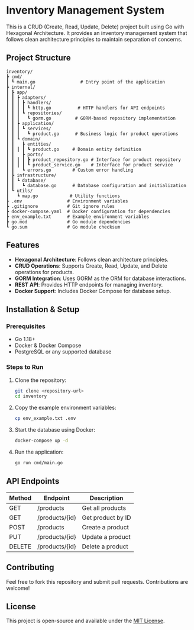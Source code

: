 # Inventory Management System

This is a CRUD (Create, Read, Update, Delete) project built using Go with Hexagonal Architecture. It provides an inventory management system that follows clean architecture principles to maintain separation of concerns.

## Project Structure

```
inventory/
┣ cmd/
┃ ┗ main.go                 # Entry point of the application
┣ internal/
┃ ┣ app/
┃ ┃ ┣ adapters/
┃ ┃ ┃ ┣ handlers/
┃ ┃ ┃ ┃ ┗ http.go          # HTTP handlers for API endpoints
┃ ┃ ┃ ┗ repositories/
┃ ┃ ┃   ┗ gorm.go         # GORM-based repository implementation
┃ ┃ ┣ application/
┃ ┃ ┃ ┗ services/
┃ ┃ ┃   ┗ product.go      # Business logic for product operations
┃ ┃ ┗ domain/
┃ ┃   ┣ entities/
┃ ┃ ┃ ┃ ┗ product.go     # Domain entity definition
┃ ┃   ┣ ports/
┃ ┃ ┃ ┃ ┣ product_repository.go # Interface for product repository
┃ ┃ ┃ ┃ ┗ product_service.go    # Interface for product service
┃ ┃   ┗ errors.go        # Custom error handling
┃ ┣ infrastructure/
┃ ┃ ┗ database/
┃ ┃   ┗ database.go      # Database configuration and initialization
┃ ┗ utils/
┃   ┗ map.go            # Utility functions
┣ .env                 # Environment variables
┣ .gitignore           # Git ignore rules
┣ docker-compose.yaml  # Docker configuration for dependencies
┣ env_example.txt      # Example environment variables
┣ go.mod               # Go module dependencies
┗ go.sum               # Go module checksum
```

## Features
- **Hexagonal Architecture**: Follows clean architecture principles.
- **CRUD Operations**: Supports Create, Read, Update, and Delete operations for products.
- **GORM Integration**: Uses GORM as the ORM for database interactions.
- **REST API**: Provides HTTP endpoints for managing inventory.
- **Docker Support**: Includes Docker Compose for database setup.

## Installation & Setup

### Prerequisites
- Go 1.18+
- Docker & Docker Compose
- PostgreSQL or any supported database

### Steps to Run
1. Clone the repository:
   ```sh
   git clone <repository-url>
   cd inventory
   ```

2. Copy the example environment variables:
   ```sh
   cp env_example.txt .env
   ```

3. Start the database using Docker:
   ```sh
   docker-compose up -d
   ```

4. Run the application:
   ```sh
   go run cmd/main.go
   ```

## API Endpoints
| Method | Endpoint        | Description        |
|--------|---------------|--------------------|
| GET    | /products      | Get all products  |
| GET    | /products/{id} | Get product by ID |
| POST   | /products      | Create a product  |
| PUT    | /products/{id} | Update a product  |
| DELETE | /products/{id} | Delete a product  |

## Contributing
Feel free to fork this repository and submit pull requests. Contributions are welcome!

## License
This project is open-source and available under the [MIT License](LICENSE).

